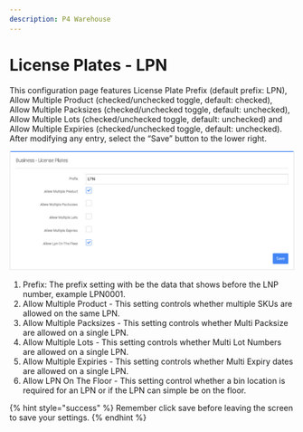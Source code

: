```yaml
---
description: P4 Warehouse
---
```


# License Plates - LPN

This configuration page features License Plate Prefix (default prefix: LPN), Allow Multiple Product (checked/unchecked toggle, default: checked), Allow Multiple Packsizes (checked/unchecked toggle, default: unchecked), Allow Multiple Lots (checked/unchecked toggle, default: unchecked) and Allow Multiple Expiries (checked/unchecked toggle, default: unchecked). After modifying any entry, select the “Save” button to the lower right.

![](../../.gitbook/assets/lpn.jpg)

1. Prefix: The prefix setting with be the data that shows before the LNP number, example LPN0001.
2. Allow Multiple Product - This setting controls whether multiple SKUs are allowed on the same LPN.
3. Allow Multiple Packsizes - This setting controls whether Multi Packsize are allowed on a single LPN.
4. Allow Multiple Lots - This setting controls whether Multi Lot Numbers are allowed on a single LPN.
5. Allow Multiple Expiries - This setting controls whether Multi Expiry dates are allowed on a single LPN.
6. Allow LPN On The Floor - This setting control whether a bin location is required for an LPN or if the LPN can simple be on the floor.&#x20;

{% hint style="success" %}
Remember click save before leaving the screen to save your settings.
{% endhint %}
